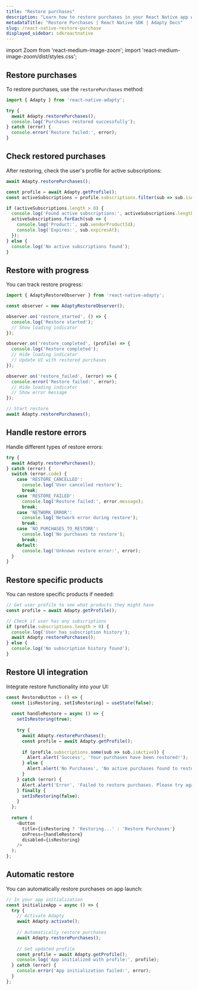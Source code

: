 ```yaml
---
title: "Restore purchases"
description: "Learn how to restore purchases in your React Native app with Adapty SDK."
metadataTitle: "Restore Purchases | React Native SDK | Adapty Docs"
slug: /react-native-restore-purchase
displayed_sidebar: sdkreactnative
---
```


import Zoom from 'react-medium-image-zoom';
import 'react-medium-image-zoom/dist/styles.css';

## Restore purchases

To restore purchases, use the `restorePurchases` method:

```javascript
import { Adapty } from 'react-native-adapty';

try {
  await Adapty.restorePurchases();
  console.log('Purchases restored successfully');
} catch (error) {
  console.error('Restore failed:', error);
}
```

## Check restored purchases

After restoring, check the user's profile for active subscriptions:

```javascript
await Adapty.restorePurchases();

const profile = await Adapty.getProfile();
const activeSubscriptions = profile.subscriptions.filter(sub => sub.isActive);

if (activeSubscriptions.length > 0) {
  console.log('Found active subscriptions:', activeSubscriptions.length);
  activeSubscriptions.forEach(sub => {
    console.log('Product:', sub.vendorProductId);
    console.log('Expires:', sub.expiresAt);
  });
} else {
  console.log('No active subscriptions found');
}
```

## Restore with progress

You can track restore progress:

```javascript
import { AdaptyRestoreObserver } from 'react-native-adapty';

const observer = new AdaptyRestoreObserver();

observer.on('restore_started', () => {
  console.log('Restore started');
  // Show loading indicator
});

observer.on('restore_completed', (profile) => {
  console.log('Restore completed');
  // Hide loading indicator
  // Update UI with restored purchases
});

observer.on('restore_failed', (error) => {
  console.error('Restore failed:', error);
  // Hide loading indicator
  // Show error message
});

// Start restore
await Adapty.restorePurchases();
```

## Handle restore errors

Handle different types of restore errors:

```javascript
try {
  await Adapty.restorePurchases();
} catch (error) {
  switch (error.code) {
    case 'RESTORE_CANCELLED':
      console.log('User cancelled restore');
      break;
    case 'RESTORE_FAILED':
      console.log('Restore failed:', error.message);
      break;
    case 'NETWORK_ERROR':
      console.log('Network error during restore');
      break;
    case 'NO_PURCHASES_TO_RESTORE':
      console.log('No purchases to restore');
      break;
    default:
      console.log('Unknown restore error:', error);
  }
}
```

## Restore specific products

You can restore specific products if needed:

```javascript
// Get user profile to see what products they might have
const profile = await Adapty.getProfile();

// Check if user has any subscriptions
if (profile.subscriptions.length > 0) {
  console.log('User has subscription history');
  await Adapty.restorePurchases();
} else {
  console.log('No subscription history found');
}
```

## Restore UI integration

Integrate restore functionality into your UI:

```javascript
const RestoreButton = () => {
  const [isRestoring, setIsRestoring] = useState(false);
  
  const handleRestore = async () => {
    setIsRestoring(true);
    
    try {
      await Adapty.restorePurchases();
      const profile = await Adapty.getProfile();
      
      if (profile.subscriptions.some(sub => sub.isActive)) {
        Alert.alert('Success', 'Your purchases have been restored!');
      } else {
        Alert.alert('No Purchases', 'No active purchases found to restore.');
      }
    } catch (error) {
      Alert.alert('Error', 'Failed to restore purchases. Please try again.');
    } finally {
      setIsRestoring(false);
    }
  };
  
  return (
    <Button
      title={isRestoring ? 'Restoring...' : 'Restore Purchases'}
      onPress={handleRestore}
      disabled={isRestoring}
    />
  );
};
```

## Automatic restore

You can automatically restore purchases on app launch:

```javascript
// In your app initialization
const initializeApp = async () => {
  try {
    // Activate Adapty
    await Adapty.activate();
    
    // Automatically restore purchases
    await Adapty.restorePurchases();
    
    // Get updated profile
    const profile = await Adapty.getProfile();
    console.log('App initialized with profile:', profile);
  } catch (error) {
    console.error('App initialization failed:', error);
  }
};
``` 